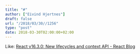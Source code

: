 ```yaml
---
title: "#"
author: ["Eivind Hjertnes"]
draft: false
url: "/2018/03/30//1256"
type: "post"
date: 2018-03-30T02:00:00+02:00
---
```


Like: [React
v16.3.0: New lifecycles and context API - React Blog](https://reactjs.org/blog/2018/03/29/react-v-16-3.html)
